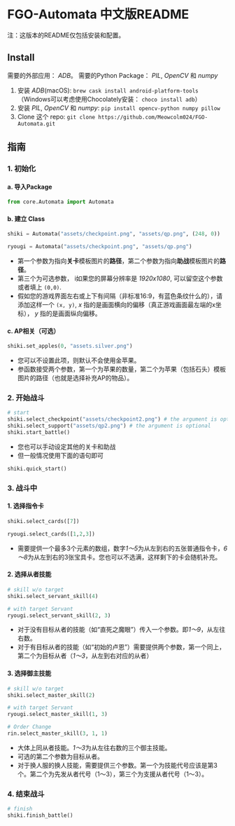 # FGO-Automata 中文版README

注：这版本的README仅包括安装和配置。

## Install

需要的外部应用： *ADB*。 需要的Python Package： *PIL*, *OpenCV* 和 *numpy*

1. 安装 *ADB*(macOS): ```brew cask install android-platform-tools``` （Windows可以考虑使用Chocolately安装： ```choco install adb```）
2. 安装 *PIL*, *OpenCV* 和 *numpy*: ```pip install opencv-python numpy pillow```
3. Clone 这个 repo: ```git clone https://github.com/Meowcolm024/FGO-Automata.git```

## 指南

### 1. 初始化

#### a. 导入Package

```python
from core.Automata import Automata
```

#### b. 建立 Class

```python
shiki = Automata("assets/checkpoint.png", "assets/qp.png", (248, 0))
```

```python
ryougi = Automata("assets/checkpoint.png", "assets/qp.png")
```

* 第一个参数为指向**关卡**模板图片的**路径**，第二个参数为指向**助战**模板图片的**路径**。
* 第三个为可选参数， i如果您的屏幕分辨率是 *1920x1080*, 可以留空这个参数或者填上 `(0,0)`.
* 假如您的游戏界面左右或上下有间隔（非标准16:9，有蓝色条纹什么的），请添加这样一个 `(x, y)`, *x* 指的是画面横向的偏移（真正游戏画面最左端的x坐标）， *y* 指的是画面纵向偏移。

#### c. AP相关（可选）

```python
shiki.set_apples(0, "assets.silver.png")
```

* 您可以不设置此项，则默认不会使用金苹果。
* 参函数接受两个参数，第一个为苹果的数量，第二个为苹果（包括石头）模板图片的路径（也就是选择补充AP的物品）。

### 2. 开始战斗

```python
# start
shiki.select_checkpoint("assets/checkpoint2.png") # the argument is optional
shiki.select_support("assets/qp2.png") # the argument is optional
shiki.start_battle()
```

* 您也可以手动设定其他的关卡和助战
* 但一般情况使用下面的语句即可

```python
shiki.quick_start()
```

### 3. 战斗中

#### 1. 选择指令卡

```python
shiki.select_cards([7])
```

```python
ryougi.select_cards([1,2,3])
```

* 需要提供一个最多3个元素的数组，数字*1～5*为从左到右的五张普通指令卡，*6～8*为从左到右的3张宝具卡。您也可以不选满，这样剩下的卡会随机补充。

#### 2. 选择从者技能

```python
# skill w/o target
shiki.select_servant_skill(4)
```

```python
# with target Servant
ryougi.select_servant_skill(2, 3)
```

* 对于没有目标从者的技能（如“直死之魔眼”）传入一个参数。即*1～9*，从左往右数。
* 对于有目标从者的技能（如“初始的卢恩”）需要提供两个参数，第一个同上，第二个为目标从者（*1～3*，从左到右对应的从者）

#### 3. 选择御主技能

```python
# skill w/o target
shiki.select_master_skill(2)
```

```python
# with target Servant
ryougi.select_master_skill(1, 3)
```

```python
# Order Change
rin.select_master_skill(3, 1, 1)
```

* 大体上同从者技能。*1～3*为从左往右数的三个御主技能。
* 可选的第二个参数为目标从者。
* 对于换人服的换人技能，需要提供三个参数。第一个为技能代号应该是第3个。第二个为先发从者代号（1～3），第三个为支援从者代号（1～3）。

### 4. 结束战斗

```python
# finish
shiki.finish_battle()
```
